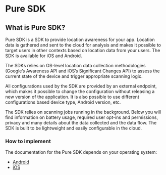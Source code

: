 # Pure SDK

## What is Pure SDK?
Pure SDK is a SDK to provide location awareness for your app. Location data is gathered and sent to the cloud for analysis and makes it possible to target users in other contexts based on location data from your users. The SDK is available for iOS and Android.

The SDKs relies on OS-level location data collection methodologies (Google’s Awareness API and iOS’s Significant Changes API) to assess the current state of the device and trigger appropriate scanning logic.

All configurations used by the SDK are provided by an external endpoint, which makes it possible to change the configuration without releasing a new version of the application. It is also possible to use different configurations based device type, Android version, etc.

The SDK relies on scanning jobs running in the background. Below you will find information on battery usage, required user opt-ins and permissions, privacy and many details about the data collected and the data flow. The SDK is built to be lightweight and easily configurable in the cloud.  


### How to implement
The documentation for the Pure SDK depends on your operating system:

* [Android](https://github.com/unacast/pure-sdk-android)
* [iOS](https://github.com/unacast/pure-sdk-ios)

